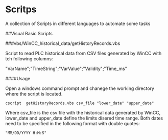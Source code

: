 # Scritps
A collection of Scripts in different languages to automate some tasks


##Visual Basic Scripts 

###vbs/WinCC_historical_data/getHistoryRecords.vbs

Script to read  PLC historical data from CSV files generated by WinCC with teh following columns:

"VarName";"TimeString";"VarValue";"Validity";"Time_ms"

####Usage

Open a windows command prompt and chanege the working directory where the script is located.

`cscript  getHistoryRecords.vbs csv_file "lower_date" "upper_date"`

Where csv_file is the csv file with the historical data generated by WinCC, lower_date and upper_date define the 
limits disered time range. Both dates need to be specified in the following format with double quotes:

`"MM/DD/YYYY H:M:S"`




